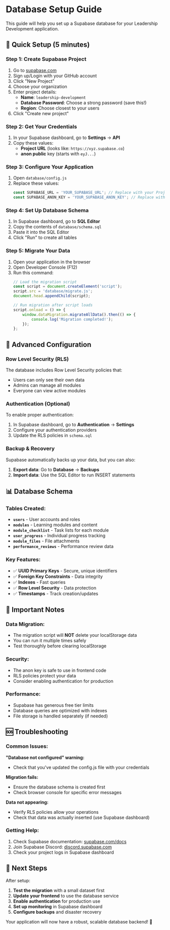 # Database Setup Guide

This guide will help you set up a Supabase database for your Leadership Development application.

## 🚀 Quick Setup (5 minutes)

### Step 1: Create Supabase Project

1. Go to [supabase.com](https://supabase.com)
2. Sign up/Login with your GitHub account
3. Click "New Project"
4. Choose your organization
5. Enter project details:
   - **Name**: `leadership-development`
   - **Database Password**: Choose a strong password (save this!)
   - **Region**: Choose closest to your users
6. Click "Create new project"

### Step 2: Get Your Credentials

1. In your Supabase dashboard, go to **Settings** → **API**
2. Copy these values:
   - **Project URL** (looks like: `https://xyz.supabase.co`)
   - **anon public** key (starts with `eyJ...`)

### Step 3: Configure Your Application

1. Open `database/config.js`
2. Replace these values:
   ```javascript
   const SUPABASE_URL = 'YOUR_SUPABASE_URL'; // Replace with your Project URL
   const SUPABASE_ANON_KEY = 'YOUR_SUPABASE_ANON_KEY'; // Replace with your anon key
   ```

### Step 4: Set Up Database Schema

1. In Supabase dashboard, go to **SQL Editor**
2. Copy the contents of `database/schema.sql`
3. Paste it into the SQL Editor
4. Click "Run" to create all tables

### Step 5: Migrate Your Data

1. Open your application in the browser
2. Open Developer Console (F12)
3. Run this command:
   ```javascript
   // Load the migration script
   const script = document.createElement('script');
   script.src = 'database/migrate.js';
   document.head.appendChild(script);
   
   // Run migration after script loads
   script.onload = () => {
       window.dataMigration.migrateAllData().then(() => {
           console.log('Migration completed!');
       });
   };
   ```

## 🔧 Advanced Configuration

### Row Level Security (RLS)

The database includes Row Level Security policies that:
- Users can only see their own data
- Admins can manage all modules
- Everyone can view active modules

### Authentication (Optional)

To enable proper authentication:

1. In Supabase dashboard, go to **Authentication** → **Settings**
2. Configure your authentication providers
3. Update the RLS policies in `schema.sql`

### Backup & Recovery

Supabase automatically backs up your data, but you can also:

1. **Export data**: Go to **Database** → **Backups**
2. **Import data**: Use the SQL Editor to run INSERT statements

## 📊 Database Schema

### Tables Created:

- **`users`** - User accounts and roles
- **`modules`** - Learning modules and content
- **`module_checklist`** - Task lists for each module
- **`user_progress`** - Individual progress tracking
- **`module_files`** - File attachments
- **`performance_reviews`** - Performance review data

### Key Features:

- ✅ **UUID Primary Keys** - Secure, unique identifiers
- ✅ **Foreign Key Constraints** - Data integrity
- ✅ **Indexes** - Fast queries
- ✅ **Row Level Security** - Data protection
- ✅ **Timestamps** - Track creation/updates

## 🚨 Important Notes

### Data Migration:
- The migration script will **NOT** delete your localStorage data
- You can run it multiple times safely
- Test thoroughly before clearing localStorage

### Security:
- The anon key is safe to use in frontend code
- RLS policies protect your data
- Consider enabling authentication for production

### Performance:
- Supabase has generous free tier limits
- Database queries are optimized with indexes
- File storage is handled separately (if needed)

## 🆘 Troubleshooting

### Common Issues:

**"Database not configured" warning:**
- Check that you've updated the config.js file with your credentials

**Migration fails:**
- Ensure the database schema is created first
- Check browser console for specific error messages

**Data not appearing:**
- Verify RLS policies allow your operations
- Check that data was actually inserted (use Supabase dashboard)

### Getting Help:

1. Check Supabase documentation: [supabase.com/docs](https://supabase.com/docs)
2. Join Supabase Discord: [discord.supabase.com](https://discord.supabase.com)
3. Check your project logs in Supabase dashboard

## 🎯 Next Steps

After setup:

1. **Test the migration** with a small dataset first
2. **Update your frontend** to use the database service
3. **Enable authentication** for production use
4. **Set up monitoring** in Supabase dashboard
5. **Configure backups** and disaster recovery

Your application will now have a robust, scalable database backend! 🎉

